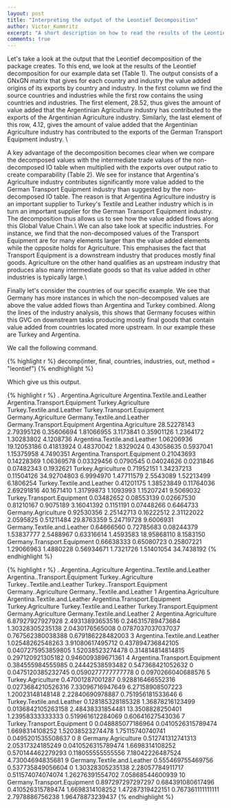 ```yaml
---
layout: post
title: "Interpreting the output of the Leontief Decomposition"
author: Victor_Kummritz
excerpt: "A short description on how to read the results of the Leontief decomposition and its advanatges."
comments: true
---
```


Let's take a look at the output that the Leontief decomposition of the package creates. To this end, we look at the results of the Leontief decomposition for our example data set (Table 1). The output consists of a GNxGN matrix that gives for each country and industry the value added origins of its exports by country and industry. In the first column we find the source countries and industries while the first row contains the using countries and industries. The first element, 28.52, thus gives the amount of value added that the Argentinian Agriculture industry has contributed to the exports of the Argentinian Agriculture industry. Similarly, the last element of this row, 4.12, gives the amount of value added that the Argentinian Agriculture industry has contributed to the exports of the German Transport Equipment industry. \\

A key advantage of the decomposition becomes clear when we compare the decomposed values with the intermediate trade values of the non-decomposed IO table when multiplied with the exports over output ratio to create comparability (Table 2). We see for instance that Argentina's Agriculture industry contributes significantly more value added to the German Transport Equipment industry than suggested by the non-decomposed IO table. The reason is that Argentina Agriculture industry is an important supplier to Turkey's Textile and Leather industry which is in turn an important supplier for the German Transport Equipment industry. The decomposition thus allows us to see how the value added flows along this Global Value Chain.\\
We can also take look at specific industries. For instance, we find that the non-decomposed values of the Transport Equipment are for many elements larger than the value added elements while the opposite holds for Agriculture. This emphasises the fact that Transport Equipment is a downstream industry that produces mostly final goods. Agriculture on the other hand qualifies as an upstream industry that produces also many intermediate goods so that its value added in other industries is typically large.\\

Finally let's consider the countries of our specific example. We see that Germany has more instances in which the non-decomposed values are above the value added flows than Argentina and Turkey combined. Along the lines of the industry analysis, this shows that Germany focuses within this GVC on downstream tasks producing mostly final goods that contain value added from countries located more upstream. In our example these are Turkey and Argentina.

We call the following command.

{% highlight r %}
decomp(inter,
       final,
       countries,
       industries,
       out,
       method = "leontief")
{% endhighlight %}

Which give us this output.

{% highlight r %}
.                             Argentina.Agriculture Argentina.Textile.and.Leather Argentina.Transport.Equipment Turkey.Agriculture Turkey.Textile.and.Leather Turkey.Transport.Equipment Germany.Agriculture Germany.Textile.and.Leather Germany.Transport.Equipment
Argentina.Agriculture                   28.52278143                    2.79395126                    0.35606694         1.81066955                  3.1173841                 0.35901126           1.2364172                  1.30283802                   4.1208736
Argentina.Textile.and.Leather            1.06206936                   19.12053186                    0.41813924         0.48370042                  1.8329024                 0.43058635           0.5937041                  1.15375958                   4.7490351
Argentina.Transport.Equipment            0.21043693                    0.14228369                    1.06369578         0.03329456                  0.0790545                 0.04024626           0.0231846                  0.07482343                   0.1932621
Turkey.Agriculture                       0.71952151                    1.34237213                    0.11504126        34.92704803                  6.9994970                 1.47711579           2.5543089                  1.52213499                   6.1806254
Turkey.Textile.and.Leather               0.41201175                    1.38523849                    0.11764036         2.69291816                 40.1671410                 1.31799873           1.1093993                  1.15207241                   9.5069032
Turkey.Transport.Equipment               0.03482652                    0.08553139                    0.02667530         0.81210167                  0.9075189                 3.16041392           0.1151191                  0.07448266                   0.6464733
Germany.Agriculture                      0.92530356                    2.25142713                    0.16222512         2.31122022                  2.0595825                 0.51211484          29.8763359                  5.24719728                   9.6006931
Germany.Textile.and.Leather              0.64666560                    0.72785683                    0.08244379         1.53837777                  2.5488967                 0.63316614           1.4593583                 18.95868110                   8.1583150
Germany.Transport.Equipment              0.66638333                    0.65080723                    0.25807221         1.29066963                  1.4880228                 0.56934671           1.7321726                  1.51401054                  34.7438192
{% endhighlight %}

{% highlight r %}
                             . Argentina..Agriculture Argentina..Textile.and.Leather Argentina..Transport.Equipment Turkey..Agriculture Turkey..Textile.and.Leather Turkey..Transport.Equipment Germany..Agriculture Germany..Textile.and.Leather
1                           <NA>  Argentina.Agriculture  Argentina.Textile.and.Leather  Argentina.Transport.Equipment  Turkey.Agriculture  Turkey.Textile.and.Leather  Turkey.Transport.Equipment  Germany.Agriculture  Germany.Textile.and.Leather
2          Argentina.Agriculture       6.87927927927928               2.49313893653516              0.246315789473684    1.30328305235138             2.0430176565008          0.0787037037037037    0.767562380038388            0.679186228482003
3  Argentina.Textile.and.Leather       1.02548262548263               3.91080617495712              0.437894736842105  0.0407275953859805            1.52038523274478           0.314814814814815    0.297120921305182            0.946009389671361
4  Argentina.Transport.Equipment      0.384555984555985               0.24442538593482              0.547368421052632                   0          0.0475120385232745          0.0590277777777778                    0           0.0970266040688576
5             Turkey.Agriculture       0.47001287001287              0.928816466552316             0.0273684210526316    7.33096716947649            6.27158908507223            1.20023148148148     2.22840690978887            0.751956181533646
6     Turkey.Textile.and.Leather      0.128185328185328               1.36878216123499             0.0136842105263158    2.48438331854481            13.3508828250401            1.23958333333333    0.519961612284069             0.60641627543036
7     Turkey.Transport.Equipment                      0              0.048885077186964             0.0410526315789474     1.6698314108252            1.52038523274478            1.75115740740741   0.0495201535508637                            0
8            Germany.Agriculture      0.512741312741313               2.05317324185249             0.0410526315789474     1.6698314108252           0.570144462279293           0.118055555555556     7.18042226487524             4.73004694835681
9    Germany.Textile.and.Leather      0.555469755469756              0.537735849056604                              0    1.30328305235138            2.28057784911717           0.511574074074074     1.26276391554702             7.05868544600939
10   Germany.Transport.Equipment      0.897297297297297              0.684391080617496              0.410526315789474     1.6698314108252            1.47287319422151           0.767361111111111      2.7978886756238             1.96478873239437
{% endhighlight %}
